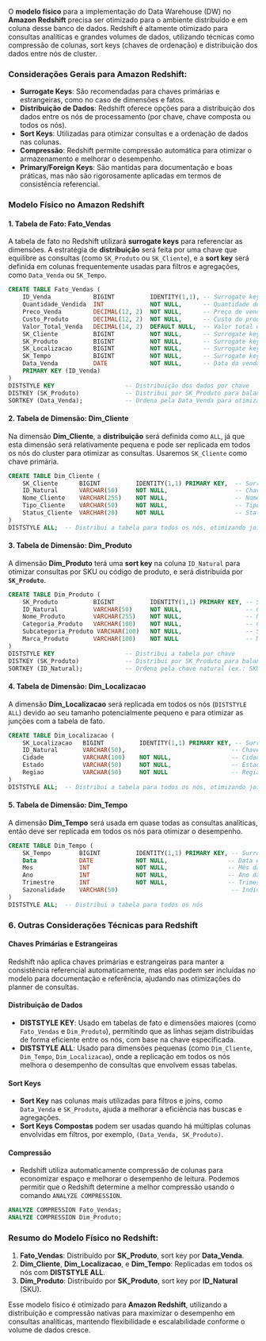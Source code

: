 O **modelo físico** para a implementação do Data Warehouse (DW) no **Amazon Redshift** precisa ser otimizado para o ambiente distribuído e em coluna desse banco de dados. Redshift é altamente otimizado para consultas analíticas e grandes volumes de dados, utilizando técnicas como compressão de colunas, sort keys (chaves de ordenação) e distribuição dos dados entre nós de cluster.

### Considerações Gerais para Amazon Redshift:
- **Surrogate Keys**: São recomendadas para chaves primárias e estrangeiras, como no caso de dimensões e fatos.
- **Distribuição de Dados**: Redshift oferece opções para a distribuição dos dados entre os nós de processamento (por chave, chave composta ou todos os nós).
- **Sort Keys**: Utilizadas para otimizar consultas e a ordenação de dados nas colunas.
- **Compressão**: Redshift permite compressão automática para otimizar o armazenamento e melhorar o desempenho.
- **Primary/Foreign Keys**: São mantidas para documentação e boas práticas, mas não são rigorosamente aplicadas em termos de consistência referencial.

### Modelo Físico no Amazon Redshift

#### 1. **Tabela de Fato: Fato_Vendas**

A tabela de fato no Redshift utilizará **surrogate keys** para referenciar as dimensões. A estratégia de **distribuição** será feita por uma chave que equilibre as consultas (como `SK_Produto` ou `SK_Cliente`), e a **sort key** será definida em colunas frequentemente usadas para filtros e agregações, como `Data_Venda` ou `SK_Tempo`.

```sql
CREATE TABLE Fato_Vendas (
    ID_Venda            BIGINT          IDENTITY(1,1), -- Surrogate key (auto increment)
    Quantidade_Vendida  INT             NOT NULL,      -- Quantidade de produtos vendidos
    Preco_Venda         DECIMAL(12, 2)  NOT NULL,      -- Preço de venda do produto
    Custo_Produto       DECIMAL(12, 2)  NOT NULL,      -- Custo do produto
    Valor_Total_Venda   DECIMAL(14, 2)  DEFAULT NULL,  -- Valor total da venda (calculado externamente ou via ETL)
    SK_Cliente          BIGINT          NOT NULL,      -- Surrogate key para a dimensão Cliente
    SK_Produto          BIGINT          NOT NULL,      -- Surrogate key para a dimensão Produto
    SK_Localizacao      BIGINT          NOT NULL,      -- Surrogate key para a dimensão Localização
    SK_Tempo            BIGINT          NOT NULL,      -- Surrogate key para a dimensão Tempo
    Data_Venda          DATE            NOT NULL,      -- Data da venda
    PRIMARY KEY (ID_Venda)
)
DISTSTYLE KEY                    -- Distribuição dos dados por chave
DISTKEY (SK_Produto)             -- Distribui por SK_Produto para balancear consultas que envolvem produtos
SORTKEY (Data_Venda);            -- Ordena pela Data_Venda para otimizar consultas temporais
```

#### 2. **Tabela de Dimensão: Dim_Cliente**

Na dimensão **Dim_Cliente**, a **distribuição** será definida como `ALL`, já que esta dimensão será relativamente pequena e pode ser replicada em todos os nós do cluster para otimizar as consultas. Usaremos `SK_Cliente` como chave primária.

```sql
CREATE TABLE Dim_Cliente (
    SK_Cliente      BIGINT          IDENTITY(1,1) PRIMARY KEY,  -- Surrogate key da dimensão Cliente
    ID_Natural      VARCHAR(50)     NOT NULL,                   -- Chave natural (ex.: CPF ou CNPJ)
    Nome_Cliente    VARCHAR(255)    NOT NULL,                   -- Nome completo do cliente
    Tipo_Cliente    VARCHAR(50)     NOT NULL,                   -- Tipo de cliente (Corporativo ou Consumidor)
    Status_Cliente  VARCHAR(20)     NOT NULL                    -- Status do cliente (Ativo ou Desativado)
)
DISTSTYLE ALL;  -- Distribui a tabela para todos os nós, otimizando joins com a tabela de fato
```

#### 3. **Tabela de Dimensão: Dim_Produto**

A dimensão **Dim_Produto** terá uma **sort key** na coluna `ID_Natural` para otimizar consultas por SKU ou código de produto, e será distribuída por **`SK_Produto`**.

```sql
CREATE TABLE Dim_Produto (
    SK_Produto          BIGINT          IDENTITY(1,1) PRIMARY KEY, -- Surrogate key da dimensão Produto
    ID_Natural          VARCHAR(50)     NOT NULL,                  -- Chave natural (ex.: Código do Produto, SKU)
    Nome_Produto        VARCHAR(255)    NOT NULL,                  -- Nome do produto
    Categoria_Produto   VARCHAR(100)    NOT NULL,                  -- Categoria do produto (ex.: Computadores)
    Subcategoria_Produto VARCHAR(100)   NOT NULL,                  -- Subcategoria do produto (ex.: Notebooks)
    Marca_Produto       VARCHAR(100)    NOT NULL                   -- Marca do produto
)
DISTSTYLE KEY                    -- Distribui a tabela por chave
DISTKEY (SK_Produto)             -- Distribui por SK_Produto para balancear as consultas de produtos
SORTKEY (ID_Natural);            -- Ordena pela chave natural (ex.: SKU) para otimizar as buscas
```

#### 4. **Tabela de Dimensão: Dim_Localizacao**

A dimensão **Dim_Localizacao** será replicada em todos os nós (`DISTSTYLE ALL`) devido ao seu tamanho potencialmente pequeno e para otimizar as junções com a tabela de fato.

```sql
CREATE TABLE Dim_Localizacao (
    SK_Localizacao   BIGINT          IDENTITY(1,1) PRIMARY KEY, -- Surrogate key da dimensão Localização
    ID_Natural       VARCHAR(50),                              -- Chave natural (se aplicável)
    Cidade           VARCHAR(100)    NOT NULL,                 -- Cidade onde a venda ocorreu
    Estado           VARCHAR(50)     NOT NULL,                 -- Estado onde a venda ocorreu
    Regiao           VARCHAR(50)     NOT NULL                  -- Região geográfica (ex.: Norte, Sul, Sudeste)
)
DISTSTYLE ALL;  -- Distribui a tabela para todos os nós, otimizando joins
```

#### 5. **Tabela de Dimensão: Dim_Tempo**

A dimensão **Dim_Tempo** será usada em quase todas as consultas analíticas, então deve ser replicada em todos os nós para otimizar o desempenho.

```sql
CREATE TABLE Dim_Tempo (
    SK_Tempo        BIGINT          IDENTITY(1,1) PRIMARY KEY, -- Surrogate key da dimensão Tempo
    Data            DATE            NOT NULL,                 -- Data exata da venda
    Mes             INT             NOT NULL,                 -- Mês da venda
    Ano             INT             NOT NULL,                 -- Ano da venda
    Trimestre       INT             NOT NULL,                 -- Trimestre (1, 2, 3 ou 4)
    Sazonalidade    VARCHAR(50)                                -- Indicação de períodos sazonais (ex.: Natal, Black Friday)
)
DISTSTYLE ALL;  -- Distribui a tabela para todos os nós
```

### 6. **Outras Considerações Técnicas para Redshift**

#### **Chaves Primárias e Estrangeiras**
Redshift não aplica chaves primárias e estrangeiras para manter a consistência referencial automaticamente, mas elas podem ser incluídas no modelo para documentação e referência, ajudando nas otimizações do planner de consultas.

#### **Distribuição de Dados**
- **DISTSTYLE KEY**: Usado em tabelas de fato e dimensões maiores (como `Fato_Vendas` e `Dim_Produto`), permitindo que as linhas sejam distribuídas de forma eficiente entre os nós, com base na chave especificada.
- **DISTSTYLE ALL**: Usado para dimensões pequenas (como `Dim_Cliente`, `Dim_Tempo`, `Dim_Localizacao`), onde a replicação em todos os nós melhora o desempenho de consultas que envolvem essas tabelas.

#### **Sort Keys**
- **Sort Key** nas colunas mais utilizadas para filtros e joins, como `Data_Venda` e `SK_Produto`, ajuda a melhorar a eficiência nas buscas e agregações.
- **Sort Keys Compostas** podem ser usadas quando há múltiplas colunas envolvidas em filtros, por exemplo, `(Data_Venda, SK_Produto)`.

#### **Compressão**
- Redshift utiliza automaticamente compressão de colunas para economizar espaço e melhorar o desempenho de leitura. Podemos permitir que o Redshift determine a melhor compressão usando o comando `ANALYZE COMPRESSION`.

```sql
ANALYZE COMPRESSION Fato_Vendas;
ANALYZE COMPRESSION Dim_Produto;
```

### Resumo do Modelo Físico no Redshift:
1. **Fato_Vendas**: Distribuído por **SK_Produto**, sort key por **Data_Venda**.
2. **Dim_Cliente**, **Dim_Localizacao**, e **Dim_Tempo**: Replicadas em todos os nós com **DISTSTYLE ALL**.
3. **Dim_Produto**: Distribuído por **SK_Produto**, sort key por **ID_Natural** (SKU).

Esse modelo físico é otimizado para **Amazon Redshift**, utilizando a distribuição e compressão nativas para maximizar o desempenho em consultas analíticas, mantendo flexibilidade e escalabilidade conforme o volume de dados cresce.